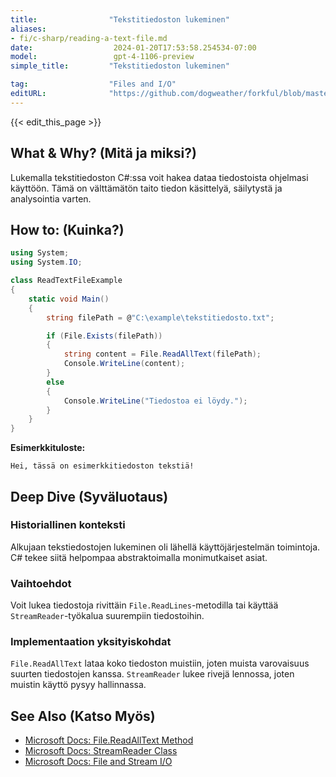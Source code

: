 ```yaml
---
title:                "Tekstitiedoston lukeminen"
aliases:
- fi/c-sharp/reading-a-text-file.md
date:                  2024-01-20T17:53:58.254534-07:00
model:                 gpt-4-1106-preview
simple_title:         "Tekstitiedoston lukeminen"

tag:                  "Files and I/O"
editURL:              "https://github.com/dogweather/forkful/blob/master/content/fi/c-sharp/reading-a-text-file.md"
---
```


{{< edit_this_page >}}

## What & Why? (Mitä ja miksi?)
Lukemalla tekstitiedoston C#:ssa voit hakea dataa tiedostoista ohjelmasi käyttöön. Tämä on välttämätön taito tiedon käsittelyä, säilytystä ja analysointia varten.

## How to: (Kuinka?)
```C#
using System;
using System.IO;

class ReadTextFileExample
{
    static void Main()
    {
        string filePath = @"C:\example\tekstitiedosto.txt";

        if (File.Exists(filePath))
        {
            string content = File.ReadAllText(filePath);
            Console.WriteLine(content);
        }
        else
        {
            Console.WriteLine("Tiedostoa ei löydy.");
        }
    }
}
```
**Esimerkkituloste:**
```
Hei, tässä on esimerkkitiedoston tekstiä!
```

## Deep Dive (Syväluotaus)
### Historiallinen konteksti
Alkujaan tekstiedostojen lukeminen oli lähellä käyttöjärjestelmän toimintoja. C# tekee siitä helpompaa abstraktoimalla monimutkaiset asiat.

### Vaihtoehdot
Voit lukea tiedostoja rivittäin `File.ReadLines`-metodilla tai käyttää `StreamReader`-työkalua suurempiin tiedostoihin.

### Implementaation yksityiskohdat
`File.ReadAllText` lataa koko tiedoston muistiin, joten muista varovaisuus suurten tiedostojen kanssa. `StreamReader` lukee rivejä lennossa, joten muistin käyttö pysyy hallinnassa.

## See Also (Katso Myös)
- [Microsoft Docs: File.ReadAllText Method](https://docs.microsoft.com/en-us/dotnet/api/system.io.file.readalltext)
- [Microsoft Docs: StreamReader Class](https://docs.microsoft.com/en-us/dotnet/api/system.io.streamreader)
- [Microsoft Docs: File and Stream I/O](https://docs.microsoft.com/en-us/dotnet/standard/io/)
